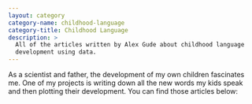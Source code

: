```yaml
---
layout: category
category-name: childhood-language
category-title: Childhood Language
description: >
  All of the articles written by Alex Gude about childhood language
  development using data.
---
```


As a scientist and father, the development of my own children fascinates me.
One of my projects is writing down all the new words my kids speak and then
plotting their development. You can find those articles below:
